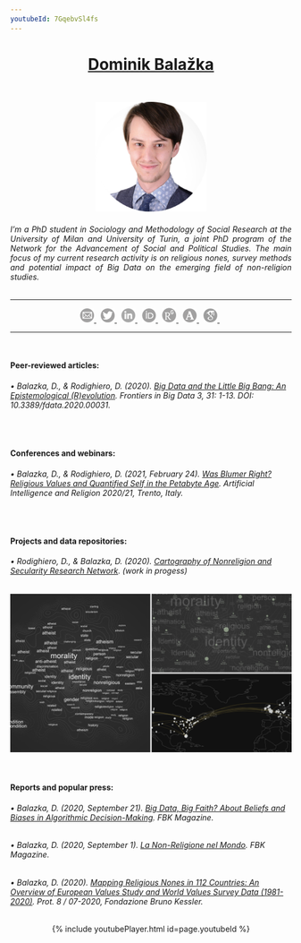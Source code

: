 ```yaml
---
youtubeId: 7GqebvSl4fs
---
```

<h1 align="center"><a href="https://www.nasp.eu/people/students/students-cohorts/dominik-balaz%CC%8Cka.html">Dominik Balažka</a></h1>
<br>

<center><p float="left">
  <img src="images/Profile_rounded.png" width="200" />
</p>
  
<h6 align="justify">I’m a PhD student in Sociology and Methodology of Social Research at the University of Milan and University of Turin, a joint PhD program of the Network for the Advancement of Social and Political Studies. The main focus of my current research activity is on religious nones, survey methods and potential impact of Big Data on the emerging field of non-religion studies.</h6>

<hr>
<center><p float="left">
  <a href="mailto:dominik.balazka@unimi.it"> <img src="images/Email.png" width="25" /> </a> &nbsp;
  <a href="https://twitter.com/DBalazka"> <img src="images/Twitter.png" width="25" /> </a> &nbsp;
  <a href="https://www.linkedin.com/in/dominikbalazka/?locale=en_US"> <img src="images/Linkedin.png" width="25" /> </a> &nbsp;
  <a href="http://orcid.org/0000-0002-1070-8673"> <img src="images/Orcid.png" width="25" /> </a> &nbsp;
  <a href="https://www.researchgate.net/profile/Dominik_Balazka"> <img src="images/ResearchGate.png" width="25" /> </a> &nbsp;
  <a href="https://unimi.academia.edu/DominikBalazka"> <img src="images/Academia.png" width="25" /> </a> &nbsp;
  <a href="https://scholar.google.com/citations?user=5exeJbgAAAAJ&hl=en"> <img src="images/googleScholar.png" width="25" /> </a> &nbsp;
</p>
<hr>
<br>
  
<h4 align="left">Peer-reviewed articles:</h4>
<h6 align="left">• Balazka, D., & Rodighiero, D. (2020). <a href="https://doi.org/10.3389/fdata.2020.00031">Big Data and the Little Big Bang: An Epistemological (R)evolution</a>. <i>Frontiers in Big Data</i> 3, 31: 1-13.  DOI: 10.3389/fdata.2020.00031.</h6>
<br>
  
<h4 align="left">Conferences and webinars:</h4>
<h6 align="left">• Balazka, D., & Rodighiero, D. (2021, February 24). <a href="https://docs.google.com/a/fbk.eu/viewer?a=v&pid=sites&srcid=ZmJrLmV1fGFyZ3VpbmdyZWxpZ2lvbjIwMjB8Z3g6NmRhODA5Y2ZhNzI4OWRlNg">Was Blumer Right? Religious Values and Quantified Self in the Petabyte Age</a>. <i>Artificial Intelligence and Religion 2020/21</i>, Trento, Italy.</h6>
<br>
  
<h4 align="left">Projects and data repositories:</h4>
<h6 align="left">• Rodighiero, D., & Balazka, D. (2020). <a href="https://github.com/rodighiero/NSRN"><i>Cartography of Nonreligion and Secularity Research Network</i></a>. (work in progess)</h6>
<center><p float="left">
  <img src="images/NSRN.png" width="1000" />
</p>
<br>
  
<h4 align="left">Reports and popular press:</h4>
<h6 align="left">• Balazka, D. (2020, September 21). <a href="https://magazine.fbk.eu/en/news/big-data-big-faith-about-beliefs-and-biases-in-algorithmic-decision-making/">Big Data, Big Faith? About Beliefs and Biases in Algorithmic Decision-Making</a>. <i>FBK Magazine</i>.</h6>
<h6 align="left">• Balazka, D. (2020, September 1). <a href="https://magazine.fbk.eu/it/news/la-non-religione-nel-mondo/">La Non-Religione nel Mondo</a>. <i>FBK Magazine</i>.</h6>
<h6 align="left">• Balazka, D. (2020). <a href="https://isr.fbk.eu/wp-content/uploads/2020/07/Mapping-Religious-Nones-in-112-Countries-Report.pdf"><i>Mapping Religious Nones in 112 Countries: An Overview of European Values Study and World Values Survey Data (1981-2020)</i></a>. Prot. 8 / 07-2020, Fondazione Bruno Kessler.</h6>

{% include youtubePlayer.html id=page.youtubeId %}
